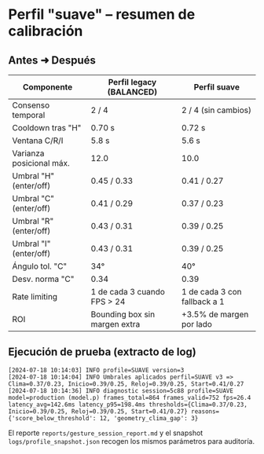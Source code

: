 # Perfil "suave" – resumen de calibración

## Antes ➜ Después

| Componente | Perfil legacy (BALANCED) | Perfil suave |
|------------|--------------------------|--------------|
| Consenso temporal | 2 / 4 | 2 / 4 (sin cambios) |
| Cooldown tras "H" | 0.70 s | 0.72 s |
| Ventana C/R/I | 5.8 s | 5.6 s |
| Varianza posicional máx. | 12.0 | 10.0 |
| Umbral "H" (enter/off) | 0.45 / 0.33 | 0.41 / 0.27 |
| Umbral "C" (enter/off) | 0.41 / 0.29 | 0.37 / 0.23 |
| Umbral "R" (enter/off) | 0.43 / 0.31 | 0.39 / 0.25 |
| Umbral "I" (enter/off) | 0.43 / 0.31 | 0.39 / 0.25 |
| Ángulo tol. "C" | 34° | 40° |
| Desv. norma "C" | 0.34 | 0.39 |
| Rate limiting | 1 de cada 3 cuando FPS > 24 | 1 de cada 3 con fallback a 1 |
| ROI | Bounding box sin margen extra | +3.5% de margen por lado |

## Ejecución de prueba (extracto de log)

```
[2024-07-18 10:14:03] INFO profile=SUAVE version=3
[2024-07-18 10:14:04] INFO Umbrales aplicados perfil=SUAVE v3 => Clima=0.37/0.23, Inicio=0.39/0.25, Reloj=0.39/0.25, Start=0.41/0.27
[2024-07-18 10:14:36] INFO diagnostic session=5c88 profile=SUAVE model=production (model.p) frames_total=864 frames_valid=752 fps=26.4 latency_avg=142.6ms latency_p95=198.4ms thresholds={Clima=0.37/0.23, Inicio=0.39/0.25, Reloj=0.39/0.25, Start=0.41/0.27} reasons={'score_below_threshold': 12, 'geometry_clima_gap': 3}
```

El reporte `reports/gesture_session_report.md` y el snapshot `logs/profile_snapshot.json`
recogen los mismos parámetros para auditoría.
